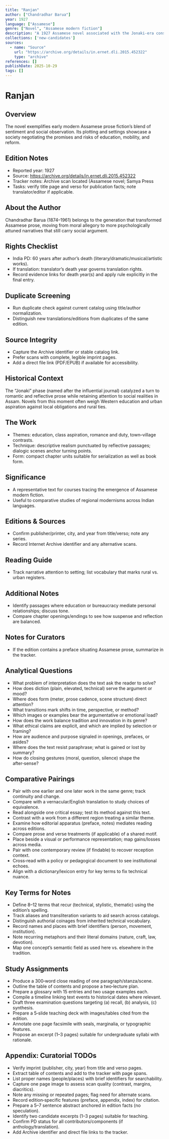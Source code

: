 ```yaml
---
title: "Ranjan"
author: ["Chandradhar Barua"]
year: 1927
language: ["Assamese"]
genre: ["Novel", "Assamese modern fiction"]
description: "A 1927 Assamese novel associated with the Jonaki‑era consolidation of modern prose fiction in Assam. The narrative treats romance and social aspiration within changing urban/rural horizons, registering the era’s debates about education, class, and cultural self‑definition."
collections: ['new-candidates']
sources:
  - name: "Source"
    url: "https://archive.org/details/in.ernet.dli.2015.452322"
    type: "archive"
references: []
publishDate: 2025-10-29
tags: []
---
```


# Ranjan

## Overview

The novel exemplifies early modern Assamese prose fiction’s blend of sentiment and social observation. Its plotting and settings showcase a society negotiating the promises and risks of education, mobility, and reform.

## Edition Notes

- Reported year: 1927
- Source: https://archive.org/details/in.ernet.dli.2015.452322
- Tracker notes: Archive scan located (Assamese novel; Samya Press
- Tasks: verify title page and verso for publication facts; note translator/editor if applicable.

## About the Author

Chandradhar Barua (1874–1961) belongs to the generation that transformed Assamese prose, moving from moral allegory to more psychologically attuned narratives that still carry social argument.

## Rights Checklist

- India PD: 60 years after author’s death (literary/dramatic/musical/artistic works).
- If translation: translator’s death year governs translation rights.
- Record evidence links for death year(s) and apply rule explicitly in the final entry.

## Duplicate Screening

- Run duplicate check against current catalog using title/author normalization.
- Distinguish new translations/editions from duplicates of the same edition.

## Source Integrity

- Capture the Archive identifier or stable catalog link.
- Prefer scans with complete, legible imprint pages.
- Add a direct file link (PDF/EPUB) if available for accessibility.
 
## Historical Context
 
The “Jonaki” phase (named after the influential journal) catalyzed a turn to romantic and reflective prose while retaining attention to social realities in Assam. Novels from this moment often weigh Western education and urban aspiration against local obligations and rural ties.
 
## The Work
 
- Themes: education, class aspiration, romance and duty, town–village contrasts.
- Technique: descriptive realism punctuated by reflective passages; dialogic scenes anchor turning points.
- Form: compact chapter units suitable for serialization as well as book form.
 
## Significance
 
- A representative text for courses tracing the emergence of Assamese modern fiction.
- Useful to comparative studies of regional modernisms across Indian languages.
 
## Editions & Sources
 
- Confirm publisher/printer, city, and year from title/verso; note any series.
- Record Internet Archive identifier and any alternative scans.
 
## Reading Guide
 
- Track narrative attention to setting; list vocabulary that marks rural vs. urban registers.

## Additional Notes

- Identify passages where education or bureaucracy mediate personal relationships; discuss tone.
- Compare chapter openings/endings to see how suspense and reflection are balanced.

## Notes for Curators

- If the edition contains a preface situating Assamese prose, summarize in the tracker.

## Analytical Questions

- What problem of interpretation does the text ask the reader to solve?
- How does diction (plain, elevated, technical) serve the argument or mood?
- Where does form (meter, prose cadence, scene structure) direct attention?
- What transitions mark shifts in time, perspective, or method?
- Which images or examples bear the argumentative or emotional load?
- How does the work balance tradition and innovation in its genre?
- What ethical claims are explicit, and which are implied by selection or framing?
- How are audience and purpose signaled in openings, prefaces, or asides?
- Where does the text resist paraphrase; what is gained or lost by summary?
- How do closing gestures (moral, question, silence) shape the after‑sense?

## Comparative Pairings

- Pair with one earlier and one later work in the same genre; track continuity and change.
- Compare with a vernacular/English translation to study choices of equivalence.
- Read alongside one critical essay; test its method against this text.
- Contrast with a work from a different region treating a similar theme.
- Examine how editorial apparatus (preface, notes) mediates reading across editions.
- Compare prose and verse treatments (if applicable) of a shared motif.
- Place beside a visual or performance representation; map gains/losses across media.
- Pair with one contemporary review (if findable) to recover reception context.
- Cross‑read with a policy or pedagogical document to see institutional echoes.
- Align with a dictionary/lexicon entry for key terms to fix technical nuance.

## Key Terms for Notes

- Define 8–12 terms that recur (technical, stylistic, thematic) using the edition’s spelling.
- Track aliases and transliteration variants to aid search across catalogs.
- Distinguish authorial coinages from inherited technical vocabulary.
- Record names and places with brief identifiers (person, movement, institution).
- Note recurring metaphors and their literal domains (nature, craft, law, devotion).
- Map one concept’s semantic field as used here vs. elsewhere in the tradition.

## Study Assignments

- Produce a 300‑word close reading of one paragraph/stanza/scene.
- Outline the table of contents and propose a two‑lecture plan.
- Prepare a glossary with 15 entries and two usage examples each.
- Compile a timeline linking text events to historical dates where relevant.
- Draft three examination questions targeting (a) recall, (b) analysis, (c) synthesis.
- Prepare a 5‑slide teaching deck with images/tables cited from the edition.
- Annotate one page facsimile with seals, marginalia, or typographic features.
- Propose an excerpt (1–3 pages) suitable for undergraduate syllabi with rationale.

## Appendix: Curatorial TODOs

- Verify imprint (publisher, city, year) from title and verso pages.
- Extract table of contents and add to the tracker with page spans.
- List proper names (people/places) with brief identifiers for searchability.
- Capture one page image to assess scan quality (contrast, margins, diacritics).
- Note any missing or repeated pages; flag need for alternate scans.
- Record edition‑specific features (preface, appendix, index) for citation.
- Prepare a 5–7 sentence abstract anchored in edition facts (no speculation).
- Identify two candidate excerpts (1–3 pages) suitable for teaching.
- Confirm PD status for all contributors/components (if anthology/translation).
- Add Archive identifier and direct file links to the tracker.
